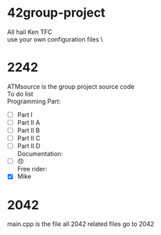 # 42group-project
All hail Ken TFC \
use your own configuration files \

# 2242 
ATMsource is the group project source code\
To do list 
\
Programming Part:
- [ ] Part I
- [ ] Part II A
- [ ] Part II B
- [ ] Part II C
- [ ] Part II D
\
Documentation: 
- [ ] :disappointed:
\
Free rider:
- [x] Mike

# 2042 
main.cpp is the file
all 2042 related files  go to 2042

